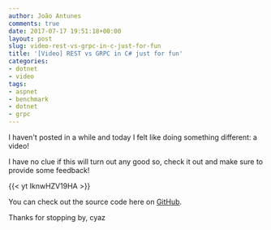 ```yaml
---
author: João Antunes
comments: true
date: 2017-07-17 19:51:18+00:00
layout: post
slug: video-rest-vs-grpc-in-c-just-for-fun
title: '[Video] REST vs GRPC in C# just for fun'
categories:
- dotnet
- video
tags:
- aspnet
- benchmark
- dotnet
- grpc
---
```


I haven't posted in a while and today I felt like doing something different: a video!

I have no clue if this will turn out any good so, check it out and make sure to provide some feedback!

{{< yt IknwHZV19HA >}}

You can check out the source code here on [GitHub](https://github.com/joaofbantunes/RestVsGrpcSample).

Thanks for stopping by, cyaz
